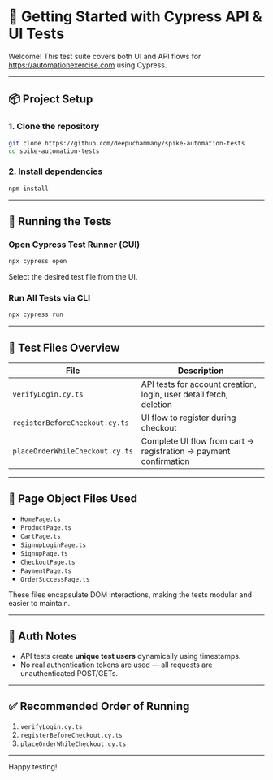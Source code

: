 # 🚀 Getting Started with Cypress API & UI Tests

Welcome! This test suite covers both UI and API flows for https://automationexercise.com using Cypress.

---

## 📦 Project Setup

### 1. Clone the repository
```bash
git clone https://github.com/deepuchammany/spike-automation-tests
cd spike-automation-tests
```

### 2. Install dependencies
```bash
npm install
```

---

## 🧪 Running the Tests

### Open Cypress Test Runner (GUI)
```bash
npx cypress open
```

Select the desired test file from the UI.

### Run All Tests via CLI
```bash
npx cypress run
```

---

## 📁 Test Files Overview

| File                         | Description                                                        |
|------------------------------|--------------------------------------------------------------------|
| `verifyLogin.cy.ts`          | API tests for account creation, login, user detail fetch, deletion |
| `registerBeforeCheckout.cy.ts` | UI flow to register during checkout                              |
| `placeOrderWhileCheckout.cy.ts`| Complete UI flow from cart → registration → payment confirmation |

---

## 🧱 Page Object Files Used

- `HomePage.ts`
- `ProductPage.ts`
- `CartPage.ts`
- `SignupLoginPage.ts`
- `SignupPage.ts`
- `CheckoutPage.ts`
- `PaymentPage.ts`
- `OrderSuccessPage.ts`

These files encapsulate DOM interactions, making the tests modular and easier to maintain.

---

## 🔐 Auth Notes

- API tests create **unique test users** dynamically using timestamps.
- No real authentication tokens are used — all requests are unauthenticated POST/GETs.

---

## ✅ Recommended Order of Running

1. `verifyLogin.cy.ts`
2. `registerBeforeCheckout.cy.ts`
3. `placeOrderWhileCheckout.cy.ts`

---

Happy testing!
